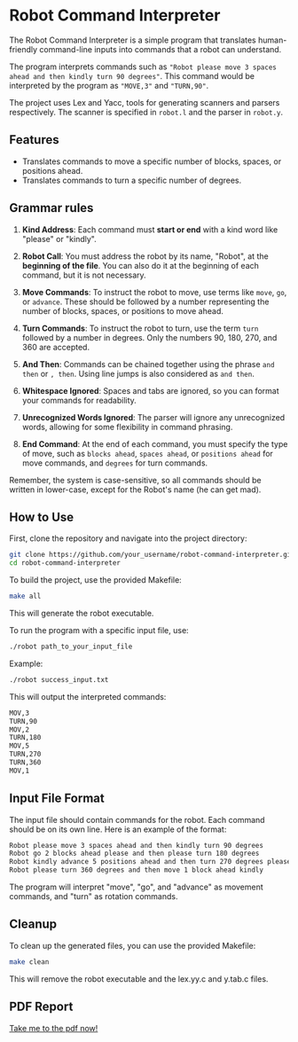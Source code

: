 # Robot Command Interpreter

The Robot Command Interpreter is a simple program that translates human-friendly command-line inputs into commands that a robot can understand. 

The program interprets commands such as `"Robot please move 3 spaces ahead and then kindly turn 90 degrees"`. This command would be interpreted by the program as `"MOVE,3"` and `"TURN,90"`.

The project uses Lex and Yacc, tools for generating scanners and parsers respectively. The scanner is specified in `robot.l` and the parser in `robot.y`. 

## Features

- Translates commands to move a specific number of blocks, spaces, or positions ahead.
- Translates commands to turn a specific number of degrees.

## Grammar rules

1. **Kind Address**: Each command must **start or end** with a kind word like "please" or "kindly".

2. **Robot Call**: You must address the robot by its name, "Robot", at the **beginning of the file**. You can also do it at the beginning of each command, but it is not necessary.

3. **Move Commands**: To instruct the robot to move, use terms like `move`, `go`, or `advance`. These should be followed by a number representing the number of blocks, spaces, or positions to move ahead.

4. **Turn Commands**: To instruct the robot to turn, use the term `turn` followed by a number in degrees. Only the numbers 90, 180, 270, and 360 are accepted.

5. **And Then**: Commands can be chained together using the phrase `and then` or `, then`. Using line jumps is also considered as `and then`.

6. **Whitespace Ignored**: Spaces and tabs are ignored, so you can format your commands for readability.

7. **Unrecognized Words Ignored**: The parser will ignore any unrecognized words, allowing for some flexibility in command phrasing.

8. **End Command**: At the end of each command, you must specify the type of move, such as `blocks ahead`, `spaces ahead`, or `positions ahead` for move commands, and `degrees` for turn commands.

Remember, the system is case-sensitive, so all commands should be written in lower-case, except for the Robot's name (he can get mad).

## How to Use

First, clone the repository and navigate into the project directory:

```bash
git clone https://github.com/your_username/robot-command-interpreter.git
cd robot-command-interpreter
```

To build the project, use the provided Makefile:

```bash
make all
```

This will generate the robot executable.

To run the program with a specific input file, use:

```bash
./robot path_to_your_input_file
```

Example:

```bash
./robot success_input.txt
```

This will output the interpreted commands:
```bash
MOV,3
TURN,90
MOV,2
TURN,180
MOV,5
TURN,270
TURN,360
MOV,1
```

## Input File Format

The input file should contain commands for the robot. Each command should be on its own line. Here is an example of the format:

```bash
Robot please move 3 spaces ahead and then kindly turn 90 degrees
Robot go 2 blocks ahead please and then please turn 180 degrees
Robot kindly advance 5 positions ahead and then turn 270 degrees please
Robot please turn 360 degrees and then move 1 block ahead kindly
```

The program will interpret "move", "go", and "advance" as movement commands, and "turn" as rotation commands.

## Cleanup

To clean up the generated files, you can use the provided Makefile:

```bash
make clean
```

This will remove the robot executable and the lex.yy.c and y.tab.c files.

## PDF Report

[Take me to the pdf now!](https://docs.google.com/document/d/1kSQE9pl-DScJ8UnD6wg5FQi_6PvyxQ5dJcUP49Bb-X8/edit?usp=sharing)
